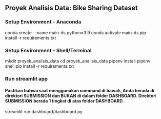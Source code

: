 ## Proyek Analisis Data: Bike Sharing Dataset

### Setup Environment - Anaconda
conda create --name main-ds python=3.9
conda activate main-ds
pip install -r requirements.txt

### Setup Environment - Shell/Terminal
mkdir proyek_analisis_data
cd proyek_analisis_data
pipenv install
pipenv shell
pip install -r requirements.txt

### Run streamlit app
#### Pastikan bahwa saat menggunakan command di bawah, Anda berada di direktori SUBMISSION dan BUKAN di dalam folder DASHBOARD. Direktori SUBMISSION berada 1 tingkat di atas folder DASHBOARD.
streamlit run dashboard/dashboard.py
